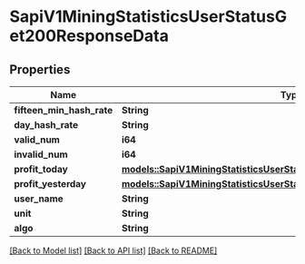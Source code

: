 # SapiV1MiningStatisticsUserStatusGet200ResponseData

## Properties

Name | Type | Description | Notes
------------ | ------------- | ------------- | -------------
**fifteen_min_hash_rate** | **String** |  | 
**day_hash_rate** | **String** |  | 
**valid_num** | **i64** |  | 
**invalid_num** | **i64** |  | 
**profit_today** | [**models::SapiV1MiningStatisticsUserStatusGet200ResponseDataProfitToday**](_sapi_v1_mining_statistics_user_status_get_200_response_data_profitToday.md) |  | 
**profit_yesterday** | [**models::SapiV1MiningStatisticsUserStatusGet200ResponseDataProfitToday**](_sapi_v1_mining_statistics_user_status_get_200_response_data_profitToday.md) |  | 
**user_name** | **String** |  | 
**unit** | **String** |  | 
**algo** | **String** |  | 

[[Back to Model list]](../README.md#documentation-for-models) [[Back to API list]](../README.md#documentation-for-api-endpoints) [[Back to README]](../README.md)


